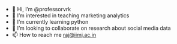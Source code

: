 - 👋 Hi, I’m @professorvrk
- 👀 I’m interested in teaching marketing analytics
- 🌱 I’m currently learning python
- 💞️ I’m looking to collaborate on research about social media data
- 📫 How to reach me raj@iimj.ac.in

<!---
professorvrk/professorvrk is a ✨ special ✨ repository because its `README.md` (this file) appears on your GitHub profile.
You can click the Preview link to take a look at your changes.
--->
